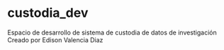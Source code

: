 # custodia_dev
Espacio de desarrollo de sistema de custodia de datos de investigación
Creado por Edison Valencia Diaz
